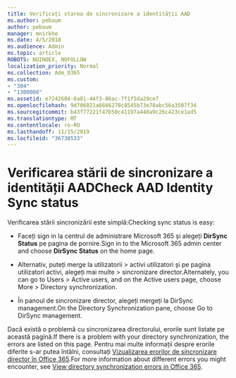 ```yaml
---
title: Verificați starea de sincronizare a identității AAD
ms.author: pebaum
author: pebaum
manager: mnirkhe
ms.date: 4/5/2018
ms.audience: Admin
ms.topic: article
ROBOTS: NOINDEX, NOFOLLOW
localization_priority: Normal
ms.collection: Adm_O365
ms.custom:
- "304"
- "1300008"
ms.assetid: e7242604-6a81-44f3-86ac-7f1f5da29ce7
ms.openlocfilehash: 9d706021a6666270c8545b73e78abc56a3507f34
ms.sourcegitcommit: b43f77221f47b50c41197a448a9c26c423ce1ad5
ms.translationtype: MT
ms.contentlocale: ro-RO
ms.lasthandoff: 11/15/2019
ms.locfileid: "36738533"
---
```

# <a name="check-aad-identity-sync-status"></a><span data-ttu-id="ff57b-102">Verificarea stării de sincronizare a identității AAD</span><span class="sxs-lookup"><span data-stu-id="ff57b-102">Check AAD Identity Sync status</span></span>

<span data-ttu-id="ff57b-103">Verificarea stării sincronizării este simplă:</span><span class="sxs-lookup"><span data-stu-id="ff57b-103">Checking sync status is easy:</span></span>
  
- <span data-ttu-id="ff57b-104">Faceți sign in la centrul de administrare Microsoft 365 și alegeți **DirSync Status** pe pagina de pornire.</span><span class="sxs-lookup"><span data-stu-id="ff57b-104">Sign in to the Microsoft 365 admin center and choose **DirSync Status** on the home page.</span></span>

- <span data-ttu-id="ff57b-105">Alternativ, puteți merge la utilizatorii \> activi utilizatori și pe pagina utilizatori activi, alegeți mai multe \> sincronizare director.</span><span class="sxs-lookup"><span data-stu-id="ff57b-105">Alternately, you can go to Users \> Active users, and on the Active users page, choose More \> Directory synchronization.</span></span>

- <span data-ttu-id="ff57b-106">În panoul de sincronizare director, alegeți mergeți la DirSync management.</span><span class="sxs-lookup"><span data-stu-id="ff57b-106">On the Directory Synchronization pane, choose Go to DirSync management.</span></span>

<span data-ttu-id="ff57b-107">Dacă există o problemă cu sincronizarea directorului, erorile sunt listate pe această pagină.</span><span class="sxs-lookup"><span data-stu-id="ff57b-107">If there is a problem with your directory synchronization, the errors are listed on this page.</span></span> <span data-ttu-id="ff57b-108">Pentru mai multe informații despre erorile diferite s-ar putea întâlni, consultați [Vizualizarea erorilor de sincronizare director în Office 365](https://docs.microsoft.com//office365/enterprise/identify-directory-synchronization-errors).</span><span class="sxs-lookup"><span data-stu-id="ff57b-108">For more information about different errors you might encounter, see [View directory synchronization errors in Office 365](https://docs.microsoft.com//office365/enterprise/identify-directory-synchronization-errors).</span></span>
  